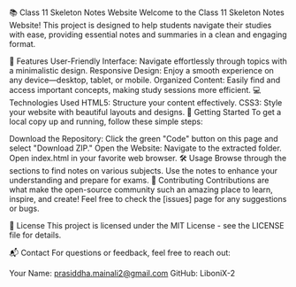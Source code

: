 📚 Class 11 Skeleton Notes Website
Welcome to the Class 11 Skeleton Notes Website! This project is designed to help students navigate their studies with ease, providing essential notes and summaries in a clean and engaging format.

🌟 Features
User-Friendly Interface: Navigate effortlessly through topics with a minimalistic design.
Responsive Design: Enjoy a smooth experience on any device—desktop, tablet, or mobile.
Organized Content: Easily find and access important concepts, making study sessions more efficient.
💻 Technologies Used
HTML5: Structure your content effectively.
CSS3: Style your website with beautiful layouts and designs.
🚀 Getting Started
To get a local copy up and running, follow these simple steps:

Download the Repository:
Click the green "Code" button on this page and select "Download ZIP."
Open the Website:
Navigate to the extracted folder.
Open index.html in your favorite web browser.
🛠️ Usage
Browse through the sections to find notes on various subjects.
Use the notes to enhance your understanding and prepare for exams.
🤝 Contributing
Contributions are what make the open-source community such an amazing place to learn, inspire, and create! Feel free to check the [issues] page for any suggestions or bugs.

📄 License
This project is licensed under the MIT License - see the LICENSE file for details.

📬 Contact
For questions or feedback, feel free to reach out:

Your Name: prasiddha.mainali2@gmail.com
GitHub: LiboniX-2
